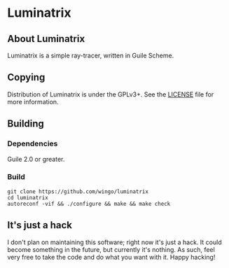 # Luminatrix

## About Luminatrix

Luminatrix is a simple ray-tracer, written in Guile Scheme.

## Copying

Distribution of Luminatrix is under the GPLv3+.  See the
[LICENSE](./LICENSE) file for more information.

## Building

### Dependencies

Guile 2.0 or greater.

### Build

```
git clone https://github.com/wingo/luminatrix
cd luminatrix
autoreconf -vif && ./configure && make && make check
```

## It's just a hack

I don't plan on maintaining this software; right now it's just a hack.
It could become something in the future, but currently it's nothing.
As such, feel very free to take the code and do what you want with
it.  Happy hacking!
